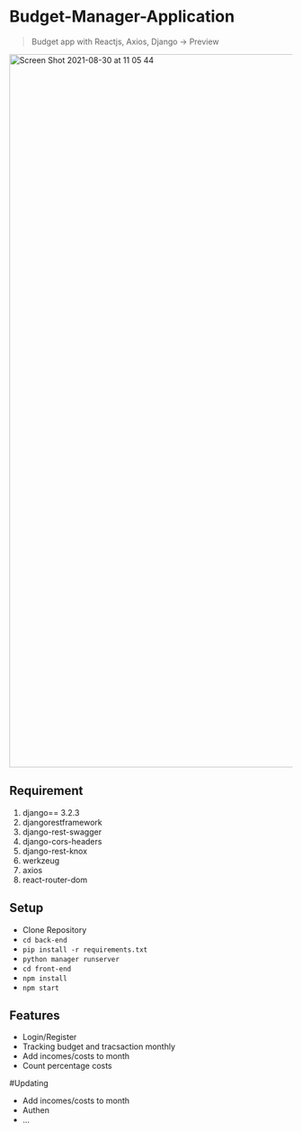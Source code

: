 # Budget-Manager-Application
> Budget app with Reactjs, Axios, Django -> Preview
<img width="1266" alt="Screen Shot 2021-08-30 at 11 05 44" src="https://user-images.githubusercontent.com/53270216/131283887-73b1fd9b-5aec-4a48-85ba-5df89d62b928.png">

## Requirement
1. django== 3.2.3
2. djangorestframework
3. django-rest-swagger
4. django-cors-headers
5. django-rest-knox
6. werkzeug
7. axios
8. react-router-dom
## Setup

- Clone Repository
- `cd back-end`
- `pip install -r requirements.txt`
- `python manager runserver`
- `cd front-end`
- `npm install`
- `npm start`

## Features
- Login/Register
- Tracking budget and tracsaction monthly 
- Add incomes/costs to month
- Count percentage costs

#Updating
- Add incomes/costs to month
- Authen
- ...

